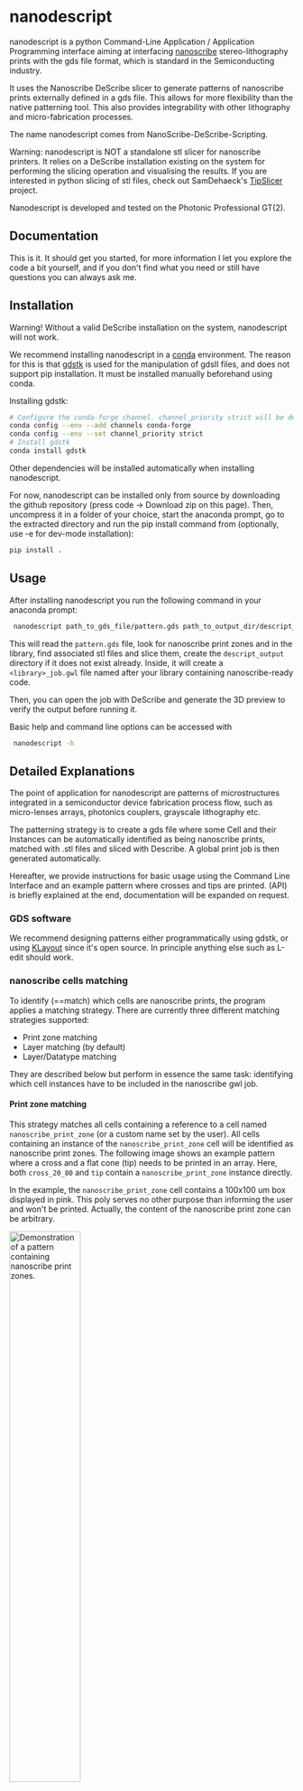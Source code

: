 # nanodescript

nanodescript is a python Command-Line Application / Application Programming interface aiming at
interfacing [nanoscribe](https://nanoscribe.com/) stereo-lithography prints with the gds file format, which is standard in
the Semiconducting industry.

It uses the Nanoscribe DeScribe slicer to generate patterns of nanoscribe prints externally defined 
in a gds file. This allows for more flexibility than the native patterning tool. This also provides 
integrability with other lithography and micro-fabrication processes. 

The name nanodescript comes from NanoScribe-DeScribe-Scripting. 

Warning: nanodescript is NOT a standalone stl slicer for nanoscribe printers. It relies
on a DeScribe installation existing on the system for performing the slicing operation and visualising 
the results. If you are interested in python slicing of stl files, check out SamDehaeck's
[TipSlicer](https://github.com/SamDehaeck/TipSlicer) project.

Nanodescript is developed and tested on the Photonic Professional GT(2).

## Documentation

This is it. It should get you started, for more information I let you explore the code a bit yourself,
and if you don't find what you need or still have questions you can always ask me.

## Installation

Warning! Without a valid DeScribe installation on the system, nanodescript will not work.

We recommend installing nanodescript in a [conda](https://docs.conda.io/en/latest/) environment.
The reason for this is that [gdstk](https://heitzmann.github.io/gdstk/) is used for the
manipulation of gdsII files, and does not support pip installation. It must be installed
manually beforehand using conda.

Installing gdstk:
```bash
# Configure the conda-forge channel. channel_priority strict will be default in conda 5
conda config --env --add channels conda-forge
conda config --env --set channel_priority strict
# Install gdstk
conda install gdstk
```

Other dependencies will be installed automatically when installing nanodescript.

For now, nanodescript can be installed only from source by downloading the github repository 
(press code -> Download zip on this page). Then, uncompress it in a folder of your choice,
start the anaconda prompt, go to the extracted directory and run the pip install command
from (optionally, use -e for dev-mode installation):

```bash
pip install .
```

## Usage

After installing nanodescript you run the following command in your anaconda prompt:

```bash
 nanodescript path_to_gds_file/pattern.gds path_to_output_dir/descript_output
```

This will read the `pattern.gds` file, look for nanoscribe print zones and in the library, find associated
stl files and slice them, create the `descript_output` directory if it does not exist already. 
Inside, it will create a `<library>_job.gwl` file named after your library containing nanoscribe-ready code.

Then, you can open the job with DeScribe and generate the 3D preview to verify the output
before running it.

Basic help and command line options can be accessed with

```bash
 nanodescript -h
```

## Detailed Explanations

The point of application for nanodescript are patterns of microstructures integrated in a 
semiconductor device fabrication process flow, such as micro-lenses arrays,
photonics couplers, grayscale lithography etc. 

The patterning strategy is to create a gds file where some Cell and their Instances can be
automatically identified as being nanoscribe prints, matched with .stl files and sliced with Describe. 
A global print job is then generated automatically.

Hereafter, we provide instructions for basic usage using the Command Line Interface and an example
pattern where crosses and tips are printed. (API) is briefly explained at the end, documentation
will be expanded on request.

### GDS software 

We recommend designing patterns either programmatically using gdstk, or
using [KLayout](https://www.klayout.de/) since it's open source. In
principle anything else such as L-edit should work.

### nanoscribe cells matching

To identify (==match) which cells are nanoscribe prints, the program applies a matching strategy.
There are currently three different matching strategies supported:
- Print zone matching 
- Layer matching (by default)
- Layer/Datatype matching

They are described below but perform in essence the same task: identifying which cell 
instances have to be included in the nanoscribe gwl job.

#### Print zone matching

This strategy matches all cells containing a reference to a cell named `nanoscribe_print_zone` 
(or a custom name set by the user). All cells containing an instance of the `nanoscribe_print_zone` 
cell will be identified as nanoscribe print zones. The following image shows an 
example pattern where a cross and a flat cone (tip) needs to be printed in an array. 
Here, both `cross_20_80` and `tip` contain a `nanoscribe_print_zone` instance directly. 

In the example, the `nanoscribe_print_zone` cell contains a 100x100 um box displayed in pink. 
This poly serves no other purpose than informing the user and won't be printed. Actually, the 
content of the nanoscribe print zone can be arbitrary.

<img src="https://github.com/LMSC-NTappy/nanodescript/blob/master/media/demo_pattern.PNG?raw=true" alt="Demonstration of a pattern containing nanoscribe print zones." width="50%" height="50%">

After running the following command from the directory containing the gds and stl files
```bash
nanodescript test_pattern_printzone.gds gds_slicing_output --matcher printzonematcher
```
the following job file is created in the `gds_slicing_output` folder (also created).

<img src="https://github.com/LMSC-NTappy/nanodescript/blob/master/media/outputpattern_printzone.PNG?raw=true" alt="Output of the Print Zone matching strategy" width="50%" height="50%">

This strategy is a bit overkill since it supposes populating (_bloating_) your gds library with 
placeholder cell instances that serve no practical purposes in the fabrication. Originally, the 
intention was to implement additional functionality to the `nanoscribe_print_zone`. In the end 
I didn't drive the initial development of this project in that direction, so that this entire 
strategy is not so relevant as it used to be.

#### layer matching

This strategy matches all cells that contain polygons, paths or labels of a certain layer number.

In the example below, the nanoscribe layer is number 66, here again both `cross_20_80` and `tip`
are matched.

<img src="https://github.com/LMSC-NTappy/nanodescript/blob/master/media/demo_pattern_layer.PNG?raw=true" alt="Demonstration of a pattern containing nanoscribe layers and datatypes." width="50%" height="50%">

After running the following command outputs the same result as the print zone matcher

```bash
nanodescript test_pattern_printzone.gds gds_slicing_output --matcher layermatcher
```

<img src="https://github.com/LMSC-NTappy/nanodescript/blob/master/media/outputpattern_layer.PNG?raw=true" alt="Output of the layer matching strategy" width="50%" height="50%">

#### layer/datatype matching

This strategy extends on the previous one by only matching cells containing a certain layer number and datatype number
combination. For example, the layer 66 and datatype 1 combination can be used to print only part of the cross pattern.

```bash
nanodescript test_pattern_printzone.gds gds_slicing_output --matcher layerdatatypematcher
```

Which outputs as expected a job file that will prints only the crosses.

<img src="https://github.com/LMSC-NTappy/nanodescript/blob/master/media/outputpattern_layerdatatype.PNG?raw=true" alt="Output of the layer datatype matching strategy" width="50%" height="50%">


### stl matching

Once nanoscribe cells have been matched, they are associated with files bearing the same names and 
the `.stl` extension. In our example, `cross_20_80.stl` and`tip.stl` are searched. By default, the
 files are searched in the same directory as the .gds library but this can be changed during execution.

Since the stl matching is performed by cell name, needless to say the content of those cells can be 
arbitrary. However, I recommend inserting shapes resembling the footprints of the structures 
to be printed. Attention should be paid at this stage about the coordinate systems in the cells. The
X-Y-Z orientation and origin in the .stl should ideally be identical to the one used in the nanoscribe
cell.

If for some reason this does not work for your application, stl files can also be associated _manually_ 
using the API.

### Transformations

nanodescript (through the describe slicer) supports applying scaling and rotations to cells during 
instantiations. Here below is an example with four crosses.

<img src="https://github.com/LMSC-NTappy/nanodescript/blob/master/media/output_pattern_scale.PNG?raw=true" alt="Output with cell transformations" width="50%" height="50%">

### Efficiency in the output 

The main rationale for using nanodescript for patterning is that it guarantees that the slicing operation
is performed the minimal necessary number of times, so that the output files are as small as possible and 
render as quickly as possible.

## nanodescript configuration

Configuration options for the software are stored locally in a configuration file called `nanodescript_config.ini`.
Notably, it contains the default recipe applied for stl slicing, the path to `describe.exe` and options for .

The location of the configuration file can be shown by using
```bash
nanodescript -c
C:\Users\USERNAME\AppData\Local\nanodescript\nanodescript_config.ini
```

The default recipe can be seen using
```python
import nanodescript
nanodescript.nanodescript_config.get_default_recipe()
```

You can edit configuration entries by using e.g.
```python
import nanodescript
#Default recipe hatching distance
nanodescript.nanodescript_config.edit_config('default_recipe', 'Filling.HatchingDistance', 0.2)
nanodescript.nanodescript_config.save_config()
#Layer matcher number
nanodescript.nanodescript_config.edit_config('layermatcher', 'layer_number', 88)
nanodescript.nanodescript_config.save_config()
#layer datatype matcher options. Also saves it so that running save_config() is not needed.
nanodescript.nanodescript_config.edit_config('layerdatatypematcher', 'layer_number', 88, also_save=True)
nanodescript.nanodescript_config.edit_config('layerdatatypematcher', 'datatype_number', 2, also_save=True)
#Reset the config if you suddenly mess up and need to retrieve the installation configuration
nanodescript.nanodescript_config.reset_config()
```

This edits the hatching distance of the default recipe. The call to `save_config` effectively overwrites the 
`nanodescript_config.ini` file on disk so that the settings are applied at the program next start 
(can also be achieved by calling `edit_config` with the `also_save=True` optional argument).

## API usage
For advanced applications, the nanodescript module can be imported in a python project with
```python
import nanodescript
```
This allows to manually instantiate gds handler objects, manually associate cells with print jobs etc.
For instance:
```python
import nanodescript
gdshandle = nanodescript.NanoscribeGdsHandler(library='Example_LIB.gds',out_dir='here')
gdshandle.reset_nanoscribe_cells() #Set all cells to non-nanoscribe
gdshandle.set_nanoscribe_cell('example_cell',True) #Set a specific cell as a nanoscribe print manually
```

From there on, I let you look at the code yourself and let me know if you have questions / are trying
to achieve something specifically.

## Bugs and releases

Nanodescript is currently pre-alpha release, meaning that it is continuously developed
to fit my needs and applications. I try to implement some kind of continuous deployment 
workflow.

In any case, if you use this code I am happy, if you signal me bugs I am even happier.

## Further developments

Future developments will be made on a "need to use" basis. If you have ideas or needs please signal
it to me, so we can look at how to implement it.

Existing ideas include:
- Customisation of individual print instances using labels as modifiers.
- STL generation from the gds pattern directly (most simple case: vertical extrusion).
- Support for text printing.
- Dedicated interface finding routines etc.

## Contributing
Pull requests are welcome. For major changes, please open an issue first to discuss 
what you would like to change. Please make sure to update tests as appropriate. 

Improvement suggestions / New Feature requests are welcome as well. Commitment to testing 
the new features and providing feedback is expected on the requesting side.

Running the tests further requires installing pytest (manually for now).

```bash
pip install pytest
```

## License
[MIT](https://choosealicense.com/licenses/mit/)
